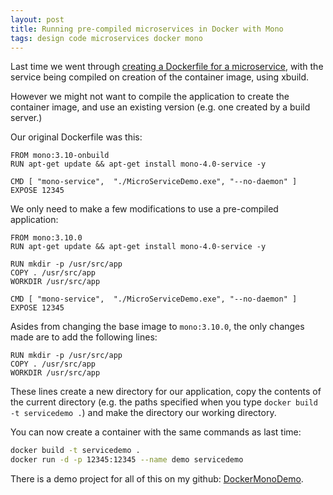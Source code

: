 ```yaml
---
layout: post
title: Running pre-compiled microservices in Docker with Mono
tags: design code microservices docker mono
---
```


Last time we went through [creating a Dockerfile for a microservice][blog-docker], with the service being compiled on creation of the container image, using xbuild.

However we might not want to compile the application to create the container image, and use an existing version (e.g. one created by a build server.)

Our original Dockerfile was this:

```
FROM mono:3.10-onbuild
RUN apt-get update && apt-get install mono-4.0-service -y

CMD [ "mono-service",  "./MicroServiceDemo.exe", "--no-daemon" ]
EXPOSE 12345
```

We only need to make a few modifications to use a pre-compiled application:

```
FROM mono:3.10.0
RUN apt-get update && apt-get install mono-4.0-service -y

RUN mkdir -p /usr/src/app
COPY . /usr/src/app
WORKDIR /usr/src/app

CMD [ "mono-service",  "./MicroServiceDemo.exe", "--no-daemon" ]
EXPOSE 12345
```

Asides from changing the base image to `mono:3.10.0`, the only changes made are to add the following lines:

```
RUN mkdir -p /usr/src/app
COPY . /usr/src/app
WORKDIR /usr/src/app
```

These lines create a new directory for our application, copy the contents of the current directory (e.g. the paths specified when you type `docker build -t servicedemo .`) and make the directory our working directory.

You can now create a container with the same commands as last time:

```bash
docker build -t servicedemo .
docker run -d -p 12345:12345 --name demo servicedemo
```

There is a demo project for all of this on my github: [DockerMonoDemo][github-repo].


[blog-docker]: /2015/09/05/running-microservices-in-docker-with-mono.html
[github-repo]: https://github.com/Pondidum/DockerMonoDemo
